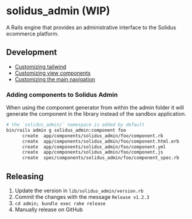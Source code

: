 # solidus_admin (WIP)

A Rails engine that provides an administrative interface to the Solidus ecommerce platform.

## Development

- [Customizing tailwind](docs/customizing_tailwind.md)
- [Customizing view components](docs/customizing_view_components.md)
- [Customizing the main navigation](docs/customizing_main_navigation.md)

### Adding components to Solidus Admin

When using the component generator from within the admin folder it will generate the component in the library
instead of the sandbox application.

```bash
# the `solidus_admin/` namespace is added by default
bin/rails admin g solidus_admin:component foo
      create  app/components/solidus_admin/foo/component.rb
      create  app/components/solidus_admin/foo/component.html.erb
      create  app/components/solidus_admin/foo/component.yml
      create  app/components/solidus_admin/foo/component.js
      create  spec/components/solidus_admin/foo/component_spec.rb
```

## Releasing

1. Update the version in `lib/solidus_admin/version.rb`
2. Commit the changes with the message `Release v1.2.3`
3. `cd admin; bundle exec rake release`
4. Manually release on GitHub
